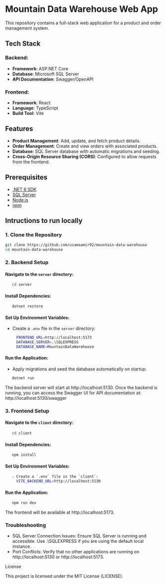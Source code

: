 # Mountain Data Warehouse Web App

This repository contains a full-stack web application for a product and order management system.

## Tech Stack

### Backend:
- **Framework**: ASP.NET Core
- **Database**: Microsoft SQL Server
- **API Documentation**: Swagger/OpenAPI

### Frontend:
- **Framework**: React
- **Language**: TypeScript
- **Build Tool**: Vite


## Features

- **Product Management**: Add, update, and fetch product details.
- **Order Management**: Create and view orders with associated products.
- **Database**: SQL Server database with automatic migrations and seeding.
- **Cross-Origin Resource Sharing (CORS)**: Configured to allow requests from the frontend.


## Prerequisites

   - [.NET 6 SDK](https://dotnet.microsoft.com/download/dotnet/6.0)
   - [SQL Server](https://www.microsoft.com/en-us/sql-server)
   - [Node.js](https://nodejs.org/)
   - [npm](https://www.npmjs.com/)


## Intructions to run locally

### 1. Clone the Repository
```bash
git clone https://github.com/usamaamir92/mountain-data-warehouse
cd mountain-data-warehouse
```

### 2. Backend Setup
#### Navigate to the `server` directory:
```bash
   cd server
```
#### Install Dependencies:
```bash
   dotnet restore
```
#### Set Up Environment Variables:
   - Create a `.env` file in the `server` directory:
```bash
     FRONTEND_URL=http://localhost:5173
     DATABASE_SERVER=.\SQLEXPRESS
     DATABASE_NAME=MountainDataWarehouse
```
#### Run the Application:
   - Apply migrations and seed the database automatically on startup.
```bash
   dotnet run
```
   The backend server will start at http://localhost:5130.
   Once the backend is running, you can access the Swagger UI for API documentation at:
   http://localhost:5130/swagger


### 3. Frontend Setup
#### Navigate to the `client` directory:
```bash
   cd client
```
#### Install Dependencies:
```bash
   npm install
```
#### Set Up Environment Variables:
```bash
   - Create a `.env` file in the `client`:
     VITE_BACKEND_URL=http://localhost:5130
```
#### Run the Application:
```bash
   npm run dev
```
   The frontend will be available at http://localhost:5173.



### Troubleshooting

- SQL Server Connection Issues: Ensure SQL Server is running and accessible. Use .\SQLEXPRESS if you are using the default local instance.
- Port Conflicts: Verify that no other applications are running on http://localhost:5130 or http://localhost:5173.


License

This project is licensed under the MIT License (LICENSE).


